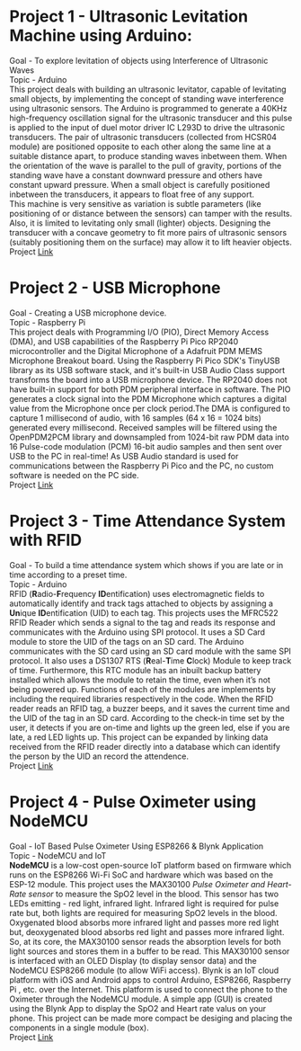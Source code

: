 # Project 1 - Ultrasonic Levitation Machine using Arduino:
Goal - To explore levitation of objects using Interference of Ultrasonic Waves\
Topic - Arduino\
This project deals with building an ultrasonic levitator, capable of levitating small objects, by implementing the concept of standing wave interference using ultrasonic sensors. 
The Arduino is programmed to generate a 40KHz high-frequency oscillation signal for the ultrasonic transducer and this pulse is applied to the input of duel motor driver IC L293D to drive the ultrasonic transducers. 
The pair of ultrasonic transducers (collected from HCSR04 module) are positioned opposite to each other along the same line at a suitable distance apart, to produce standing waves inbetween them. 
When the orientation of the wave is parallel to the pull of gravity, portions of the standing wave have a constant downward pressure and others have constant upward pressure. 
When a small object is carefully positioned inbetween the transducers, it appears to float free of any support.\
This machine is very sensitive as variation is subtle parameters (like positioning of or distance between the sensors) can tamper with the results. Also, it is limited to levitating only small (lighter) objects. 
Designing the transducer with a concave geometry to fit more pairs of ultrasonic sensors (suitably positioning them on the surface) may allow it to lift heavier objects.\
Project [Link](https://www.hackster.io/e_s_c/ultrasonic-levitation-machine-using-arduino-9e3989)

# Project 2 - USB Microphone
Goal -  Creating a USB microphone device.\
Topic - Raspberry Pi\
This project deals with Programming I/O (PIO), Direct Memory Access (DMA), and USB capabilities of the Raspberry Pi Pico RP2040 microcontroller and the Digital Microphone of a  Adafruit PDM MEMS Microphone Breakout board.
Using the Raspberry Pi Pico SDK's TinyUSB library as its USB software stack, and it's built-in USB Audio Class support transforms the board into a USB microphone device.
The RP2040 does not have built-in support for both PDM peripheral interface in software.
The PIO generates a clock signal into the PDM Microphone which captures a digital value from the Microphone once per clock period.The DMA is configured to capture 1 millisecond of audio, with 16 samples (64 x 16 = 1024 bits) generated every millisecond. Received samples will be filtered using the OpenPDM2PCM library and downsampled from 1024-bit raw PDM data into 16 Pulse-code modulation (PCM) 16-bit audio samples and then sent over USB to the PC in real-time!
As USB Audio standard is used for communications between the Raspberry Pi Pico and the PC, no custom software is needed on the PC side.\
Project [Link](https://www.hackster.io/sandeep-mistry/create-a-usb-microphone-with-the-raspberry-pi-pico-cc9bd5)

# Project 3 - Time Attendance System with RFID
Goal - To build a time attendance system which shows if you are late or in time according to a preset time.\
Topic - Arduino\
RFID (**R**adio-**F**requency **ID**entification) uses electromagnetic fields to automatically identify and track tags attached to objects by assigning a **Un**ique **ID**entification (UID) to each tag. 
This projects uses the MFRC522 RFID Reader which sends a signal to the tag and reads its response and communicates with the Arduino using SPI protocol. It uses a SD Card module to store the UID of the tags on an SD card. The Arduino communicates with the SD card using an SD card module with the same SPI protocol. 
It also uses a DS1307 RTS (**R**eal-**T**ime **C**lock) Module to keep track of time. Furthermore, this RTC module has an inbuilt backup battery installed which allows the module to retain the time, even when it’s not being powered up. 
Functions of each of the modules are implements by including the required libraries respectively in the code. 
When the RFID reader reads an RFID tag, a buzzer beeps, and it saves the current time and the UID of the tag in an SD card. 
According to the check-in time set by the user, it detects if you are on-time and lights up the green led, else if you are late, a red LED lights up. 
This project can be expanded by linking data received from the RFID reader directly into a database which can identify the person by the UID an record the attendence.\
Project [Link](https://randomnerdtutorials.com/arduino-time-attendance-system-with-rfid/)

# Project 4 - Pulse Oximeter using NodeMCU
Goal - IoT Based Pulse Oximeter Using ESP8266 & Blynk Application\
Topic - NodeMCU and IoT\
**NodeMCU** is a low-cost open-source IoT platform based on firmware which runs on the ESP8266 Wi-Fi SoC and hardware which was based on the ESP-12 module. 
This project uses the MAX30100 *Pulse Oximeter and Heart-Rate sensor* to measure the SpO2 level in the blood. This sensor has two LEDs emitting - red light, infrared light. Infrared light is required for pulse rate but, both lights are required for measuring SpO2 levels in the blood. Oxygenated blood absorbs more infrared light and passes more red light but, deoxygenated blood absorbs red light and passes more infrared light. So, at its core, the MAX30100 sensor reads the absorption levels for both light sources and stores them in a buffer to be read. 
This MAX30100 sensor is interfaced with an OLED Display (to display sensor data) and the NodeMCU ESP8266 module (to allow WiFi access). 
Blynk is an IoT cloud platform with iOS and Android apps to control Arduino, ESP8266, Raspberry Pi , etc. over the Internet. This platform is used to connect the phone to the Oximeter through the NodeMCU module. A simple app (GUI) is created using the Blynk App to display the SpO2 and Heart rate valus on your phone. 
This project can be made more compact be desiging and placing the components in a single module (box).\
Project [Link](https://www.hackster.io/Alfa0420/esp8266-pulse-oximeter-blynk-bpm-76f4a3)
